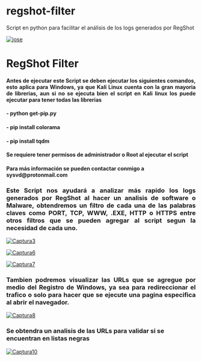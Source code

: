 # regshot-filter
Script en python para facilitar el análisis de los logs generados por RegShot

<a href="https://ibb.co/e89rcc"><img src="https://preview.ibb.co/jmvWcc/jose.png" alt="jose" border="0"></a>

<h1> RegShot Filter </h1>
<DIV ALIGN="justify">
<h4> Antes de ejecutar este Script se deben ejecutar los siguientes comandos, esto aplica para Windows, ya que Kali Linux cuenta con la gran mayoria de librerias, aun si no se ejecuta bien el script en Kali linux los puede ejecutar para tener todas las librerias</h4>
</DIV>

<h4> - python get-pip.py </h4>

<h4> - pip install colorama </h4>

<h4> - pip install tqdm </h4>

<h4> Se requiere tener permisos de administrador o Root al ejecutar el script </h4>

<h4> Para más información se pueden contactar conmigo a sysvd@protonmail.com </h4>

<DIV ALIGN="justify">
<h3> Este Script nos ayudará a analizar más rapido los logs generados por RegShot al hacer un analisis de software o Malware, obtendremos un filtro de cada una de las palabras claves como PORT, TCP, WWW, .EXE, HTTP o HTTPS entre otros filtros que se pueden agregar al script segun la necesidad de cada uno. </h3>
</DIV>

<a href="https://ibb.co/dUOyqx"><img src="https://preview.ibb.co/cLwJqx/Captura3.png" alt="Captura3" border="0"></a>

<a href="https://ibb.co/kowwcc"><img src="https://preview.ibb.co/jH44Vx/Captura6.png" alt="Captura6" border="0"></a>

<a href="https://ibb.co/iVAiOH"><img src="https://preview.ibb.co/bvvuVx/Captura7.png" alt="Captura7" border="0"></a>
<DIV ALIGN="justify">
<h3> Tambien podremos visualizar las URLs que se agregue por medio del Registro de Windows, ya sea para redireccionar el trafico o solo para hacer que se ejecute una pagina especifica al abrir el navegador. </h3>
</DIV>

<a href="https://ibb.co/ghB1Ax"><img src="https://preview.ibb.co/iXwCHc/Captura8.png" alt="Captura8" border="0"></a>

<h3> Se obtendra un analisis de las URLs para validar si se encuentran en listas negras </h3>

<a href="https://ibb.co/hJFuVx"><img src="https://preview.ibb.co/ixqiOH/Captura10.png" alt="Captura10" border="0"></a>




